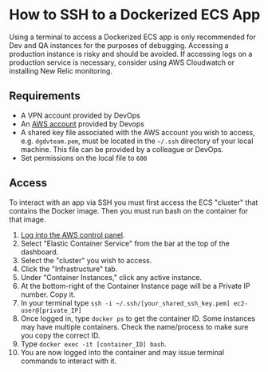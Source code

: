 # How to SSH to a Dockerized ECS App

Using a terminal to access a Dockerized ECS app is only recommended for Dev and QA instances for the purposes of debugging. Accessing a production instance is risky and should be avoided. If accessing logs on a production service is necessary, consider using AWS Cloudwatch or installing New Relic monitoring.

## Requirements

- A VPN account provided by DevOps
- An [AWS account](aws-use.md) provided by Devops
- A shared key file associated with the AWS account you wish to access, e.g. `dgdvteam.pem`, must be located in the `~/.ssh` directory of your local machine. This file can be provided by a colleague or DevOps.
- Set permissions on the local file to `600`

## Access
To interact with an app via SSH you must first access the ECS "cluster" that contains the Docker image. Then you must run bash on the container for that image.

1. [Log into the AWS control panel](#log-in-to-aws-control-panel).
2. Select "Elastic Container Service" from the bar at the top of the dashboard.
3. Select the "cluster" you wish to access.
4. Click the "Infrastructure" tab.
5. Under "Container Instances," click any active instance.
6. At the bottom-right of the Container Instance page will be a Private IP number. Copy it.
7. In your terminal type `ssh -i ~/.ssh/[your_shared_ssh_key.pem] ec2-user@[private_IP]`
8. Once logged in, type `docker ps` to get the container ID. Some instances may have multiple containers. Check the name/process to make sure you copy the correct ID.
9. Type `docker exec -it [container_ID] bash`.
10. You are now logged into the container and may issue terminal commands to interact with it.